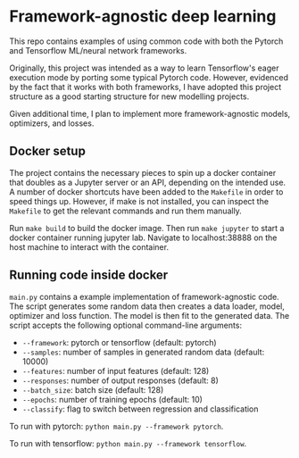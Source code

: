 # Framework-agnostic deep learning

This repo contains examples of using common code with both the Pytorch and Tensorflow ML/neural network frameworks.

Originally, this project was intended as a way to learn Tensorflow's eager execution mode by porting some typical 
Pytorch code. However, evidenced by the fact that it works with both frameworks, I have adopted this project structure as
a good starting structure for new modelling projects.

Given additional time, I plan to implement more framework-agnostic models, optimizers, and losses.

## Docker setup

The project contains the necessary pieces to spin up a docker container that doubles as a Jupyter server or an API, depending on the intended use. A number of docker shortcuts have been added to the `Makefile` in order to speed things up. However, if make is not installed, you can inspect the `Makefile` to get the relevant commands and run them manually.

Run `make build` to build the docker image. Then run `make jupyter` to start a docker container running jupyter lab. Navigate to localhost:38888 on the host machine to interact with the container.

## Running code inside docker

`main.py` contains a example implementation of framework-agnostic code. The script generates some random data then creates a data loader, model, optimizer and loss function. The model is then fit to the generated data. The script accepts the following optional command-line arguments:

* `--framework`: pytorch or tensorflow (default: pytorch)
* `--samples`: number of samples in generated random data (default: 10000)
* `--features`: number of input features (default: 128)
* `--responses`: number of output responses (default: 8)
* `--batch_size`: batch size (default: 128)
* `--epochs`: number of training epochs (default: 10)
* `--classify`: flag to switch between regression and classification

To run with pytorch: `python main.py --framework pytorch`.

To run with tensorflow: `python main.py --framework tensorflow`.
